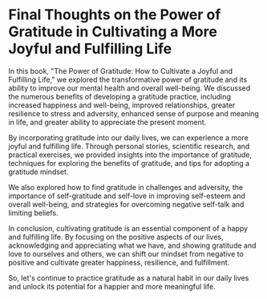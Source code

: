 Final Thoughts on the Power of Gratitude in Cultivating a More Joyful and Fulfilling Life
=====================================================================================================

In this book, "The Power of Gratitude: How to Cultivate a Joyful and Fulfilling Life," we explored the transformative power of gratitude and its ability to improve our mental health and overall well-being. We discussed the numerous benefits of developing a gratitude practice, including increased happiness and well-being, improved relationships, greater resilience to stress and adversity, enhanced sense of purpose and meaning in life, and greater ability to appreciate the present moment.

By incorporating gratitude into our daily lives, we can experience a more joyful and fulfilling life. Through personal stories, scientific research, and practical exercises, we provided insights into the importance of gratitude, techniques for exploring the benefits of gratitude, and tips for adopting a gratitude mindset.

We also explored how to find gratitude in challenges and adversity, the importance of self-gratitude and self-love in improving self-esteem and overall well-being, and strategies for overcoming negative self-talk and limiting beliefs.

In conclusion, cultivating gratitude is an essential component of a happy and fulfilling life. By focusing on the positive aspects of our lives, acknowledging and appreciating what we have, and showing gratitude and love to ourselves and others, we can shift our mindset from negative to positive and cultivate greater happiness, resilience, and fulfillment.

So, let's continue to practice gratitude as a natural habit in our daily lives and unlock its potential for a happier and more meaningful life.
